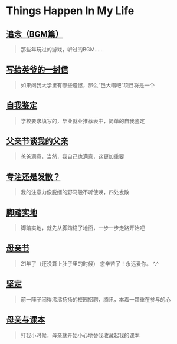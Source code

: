 # Things Happen In My Life

## [追念（BGM篇）](2015/03/memory-bgm.md)

> 那些年玩过的游戏，听过的BGM……

## [写给英爷的一封信](2015/03/to-jayin.md)

> 如果问我大学里有哪些遗憾，那么“邑大唱吧”项目将是一个

## [自我鉴定](2014/11/self-indentification.md)

> 学校要求填写的，毕业就业推荐表中，简单的自我鉴定

## [父亲节谈我的父亲](2014/06/my-father.md)

> 爸爸满意，当然，我自己也满意，这更加重要

## [专注还是发散？](2014/05/focus-or-radiate.md)

> 我的注意力像脱缰的野马般不听使唤，四处发散

## [脚踏实地](2014/05/step-by-step.md)

> 脚踏实地，就先从脚踏稳了地面，一步一步走路开始吧

## [母亲节](2014/05/mothers-day.md)

> 21年了（还没算上肚子里的时候） 您辛苦了！永远爱你。 ^.^

## [坚定](2014/05/keeping-determined.md)

> 前一阵子闹得沸沸扬扬的校园招聘，腾讯，本着一颗重在参与的心

## [母亲与课本](2014/03/mom-and-textbooks.md)

> 打我小时候，母亲就开始小心地替我收藏起我的课本

